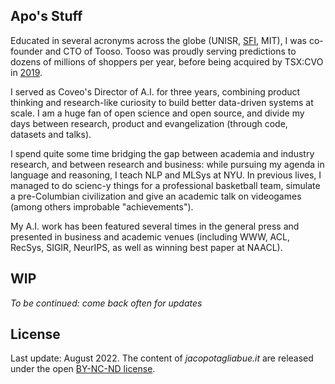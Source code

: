 ## Apo's Stuff

Educated in several acronyms across the globe (UNISR, [SFI](https://www.santafe.edu/engage/learn/alumni/jacopo-tagliabue), MIT), I was co-founder and CTO of Tooso. Tooso was proudly serving predictions to dozens of millions of shoppers per year, before being acquired by TSX:CVO in [2019](https://www.coveo.com/en/company/news-releases/2019/coveo-acquires-tooso).

I served as Coveo's Director of A.I. for three years, combining product thinking and research-like curiosity to build better data-driven systems at scale. I am a huge fan of open science and open source, and divide my days between research, product and evangelization (through code, datasets and talks). 

I spend quite some time bridging the gap between academia and industry research, and between research and business: while pursuing my agenda in language and reasoning, I teach NLP and MLSys at NYU. In previous lives, I managed to do scienc-y things for a professional basketball team, simulate a pre-Columbian civilization and give an academic talk on videogames (among others improbable "achievements"). 

My A.I. work has been featured several times in the general press and presented in business and academic venues (including WWW, ACL, RecSys, SIGIR, NeurIPS, as well as winning best paper at NAACL).

## WIP

_To be continued: come back often for updates_

## License

Last update: August 2022. The content of _jacopotagliabue.it_ are released under the open [BY-NC-ND license](https://creativecommons.org/licenses/by-nc-nd/3.0/).
